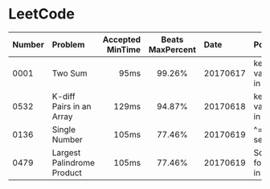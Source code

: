 # LeetCode


| Number        | Problem                     | Accepted MinTime | Beats MaxPercent | Date     | Point                    |
| ------------- |:----------------------------| ----------------:|:----------------:|:---------|:-------------------------|
| 0001          | Two Sum                     | 95ms             | 99.26%           | 20170617 | key-value in map         |
| 0532          | K-diff Pairs in an Array    | 129ms            | 94.87%           | 20170618 | key-value in map         |
| 0136          | Single Number               | 105ms            | 77.46%           | 20170619 | ^= search                |
| 0479          | Largest Palindrome Product  | 105ms            | 77.46%           | 20170619 | So foolish in JS         |
